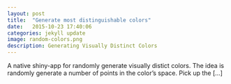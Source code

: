 ```yaml
---
layout: post
title:  "Generate most distinguishable colors"
date:   2015-10-23 17:40:06
categories: jekyll update
image: random-colors.png
description: Generating Visually Distinct Colors
---
```

A native shiny-app for randomly generate visually distict colors. The idea is randomly generate a number of points in the color’s space. Pick up the […]
